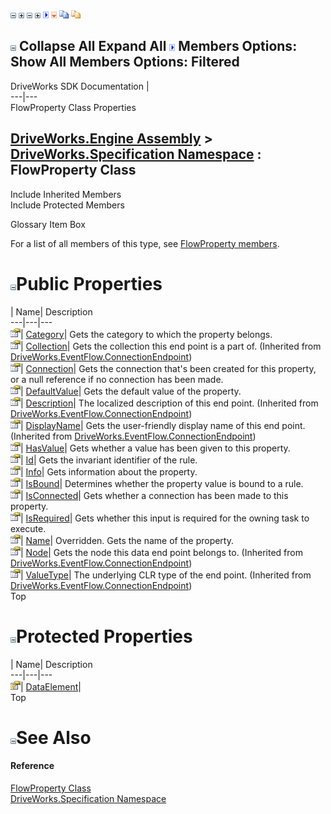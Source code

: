 ![](dotnetimages/collapse.gif) ![](dotnetimages/expand.gif) ![](dotnetimages/collapse.gif) ![](dotnetimages/expand.gif) ![](dotnetimages/drpdown.gif) ![](dotnetimages/drpdown_orange.gif) ![](dotnetimages/copycode.gif) ![](dotnetimages/copycodeHighlight.gif)

![](dotnetimages/collapse.gif) Collapse All Expand All ![](dotnetimages/drpdown.gif) Members Options: Show All  Members Options: Filtered   
---  
DriveWorks SDK Documentation  |   
---|---  
FlowProperty Class Properties   
  
[DriveWorks.Engine Assembly](topic2156.md) > [DriveWorks.Specification Namespace](topic10764.md) : FlowProperty Class  
---  
  
Include Inherited Members    
Include Protected Members    


Glossary Item Box

For a list of all members of this type, see [FlowProperty members](topic10947.md).

# ![](dotnetimages/collapse.gif)Public Properties

| Name| Description  
---|---|---  
![Public Property](dotnetimages/publicProperty.gif)| [Category](topic10965.md)| Gets the category to which the property belongs.   
![Public Property](dotnetimages/publicProperty.gif)| [Collection](topic6924.md)| Gets the collection this end point is a part of. (Inherited from [DriveWorks.EventFlow.ConnectionEndpoint](topic6918.md))  
![Public Property](dotnetimages/publicProperty.gif)| [Connection](topic10966.md)| Gets the connection that's been created for this property, or a null reference if no connection has been made.   
![Public Property](dotnetimages/publicProperty.gif)| [DefaultValue](topic10968.md)| Gets the default value of the property.   
![Public Property](dotnetimages/publicProperty.gif)| [Description](topic6925.md)| The localized description of this end point. (Inherited from [DriveWorks.EventFlow.ConnectionEndpoint](topic6918.md))  
![Public Property](dotnetimages/publicProperty.gif)| [DisplayName](topic6926.md)| Gets the user-friendly display name of this end point. (Inherited from [DriveWorks.EventFlow.ConnectionEndpoint](topic6918.md))  
![Public Property](dotnetimages/publicProperty.gif)| [HasValue](topic10969.md)| Gets whether a value has been given to this property.   
![Public Property](dotnetimages/publicProperty.gif)| [Id](topic10970.md)| Gets the invariant identifier of the rule.   
![Public Property](dotnetimages/publicProperty.gif)| [Info](topic10971.md)| Gets information about the property.   
![Public Property](dotnetimages/publicProperty.gif)| [IsBound](topic10972.md)| Determines whether the property value is bound to a rule.   
![Public Property](dotnetimages/publicProperty.gif)| [IsConnected](topic10973.md)| Gets whether a connection has been made to this property.   
![Public Property](dotnetimages/publicProperty.gif)| [IsRequired](topic10974.md)| Gets whether this input is required for the owning task to execute.   
![Public Property](dotnetimages/publicProperty.gif)| [Name](topic10975.md)| Overridden. Gets the name of the property.   
![Public Property](dotnetimages/publicProperty.gif)| [Node](topic6928.md)| Gets the node this data end point belongs to. (Inherited from [DriveWorks.EventFlow.ConnectionEndpoint](topic6918.md))  
![Public Property](dotnetimages/publicProperty.gif)| [ValueType](topic6929.md)| The underlying CLR type of the end point. (Inherited from [DriveWorks.EventFlow.ConnectionEndpoint](topic6918.md))  
Top

# ![](dotnetimages/collapse.gif)Protected Properties

| Name| Description  
---|---|---  
![Protected Property](dotnetimages/protectedProperty.gif)| [DataElement](topic10967.md)|   
Top

# ![](dotnetimages/collapse.gif)See Also

#### Reference

[FlowProperty Class](topic10946.md)   
[DriveWorks.Specification Namespace](topic10764.md)


